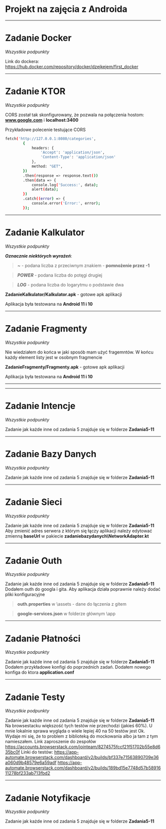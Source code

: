 # Projekt na zajęcia z Androida

---

# Zadanie Docker
*Wszystkie podpunkty* 

Link do dockera:
https://hub.docker.com/repository/docker/dzejkejem/first_docker

---

# Zadanie KTOR
*Wszystkie podpunkty* 

CORS został tak skonfigurowany, że pozwala na połączenia hostom: **www.google.com** i **localhost:3400**

Przykładowe polecenie testujące CORS

```bash
fetch('http://127.0.0.1:8080/categories',
        {
            headers: {
                'Accept': 'application/json',
                'Content-Type': 'application/json'
            },
            method: "GET",
        })
        .then(response => response.text())
        .then(data => {
            console.log('Success:', data);
            alert(data);
        })
        .catch((error) => {
            console.error('Error:', error);
        });
```
---

# Zadanie Kalkulator
*Wszystkie podpunkty* 

 ***Oznacznie niektórych wyrażeń***:
 
> ***\~*** - podana liczba z przeciwnym znakiem - **pomnożenie przez -1**

>***POWER*** - podana liczba do potęgi drugiej

>***LOG*** - podana liczba do logarytmu o podstawie dwa

**ZadanieKalkulator/Kalkulator.apk** - gotowe apk aplikacji 

Aplikacja była testowana na **Android 11 i 10**

---

# Zadanie Fragmenty
*Wszystkie podpunkty* 

Nie wiedziałem do końca w jaki sposób mam użyć fragemntów. W końcu każdy element listy jest w osobnym fragmencie

**ZadanieFragmenty/Fragmenty.apk** - gotowe apk aplikacji 

Aplikacja była testowana na **Android 11 i 10**

---
---

# Zadanie Intencje
*Wszystkie podpunkty* 

Zadanie jak każde inne od zadania 5 znajduje się w folderze **Zadania5-11**

---

# Zadanie Bazy Danych
*Wszystkie podpunkty* 

Zadanie jak każde inne od zadania 5 znajduje się w folderze **Zadania5-11**

---

# Zadanie Sieci
*Wszystkie podpunkty* 

Zadanie jak każde inne od zadania 5 znajduje się w folderze **Zadania5-11**
Aby zmienić adres serwera z którym się łączy aplikacji należy edytować zmienną
**baseUrl** w pakiecie **zadaniebazydanych\NetworkAdapter.kt**

---

# Zadanie Outh
*Wszystkie podpunkty* 

Zadanie jak każde inne od zadania 5 znajduje się w folderze **Zadania5-11**
Dodałem outh do googla i gita. Aby aplikacja działa poprawnie należy dodać pliki konfiguracyjne

> **outh.properties** w \assets - dane do łączenia z gitem

> **google-services.json** w folderze głównym \app

---

# Zadanie Płatności
*Wszystkie podpunkty* 

Zadanie jak każde inne od zadania 5 znajduje się w folderze **Zadania5-11**
Dodałem przykładowe konfigi do poprzednich zadań. Dodałem nowego konfiga do ktora **application.conf**

---

# Zadanie Testy
*Wszystkie podpunkty* 

Zadanie jak każde inne od zadania 5 znajduje się w folderze **Zadania5-11**
Na browsestacku większość tych testów nie przechodzi (jakieś 60%). U mnie lokalnie sprawa wygląda o wiele lepiej 40 na 50 testów jest Ok.
Wydaje mi się, że to problem z biblioteką do mockowania albo ja tam z tym namieszałem.
Link zaproszenie do zespołów
https://accounts.browserstack.com/jointeam/8274575fccf21f51702b55e8d635bc0f
Linki do testów: 
https://app-automate.browserstack.com/dashboard/v2/builds/bf337e71563890709e36a060d9b48579e6a59adf
https://app-automate.browserstack.com/dashboard/v2/builds/189bd15e7748d57b5891611278bf233ab713fbd2

---

# Zadanie Notyfikacje
*Wszystkie podpunkty* 

Zadanie jak każde inne od zadania 5 znajduje się w folderze **Zadania5-11**
